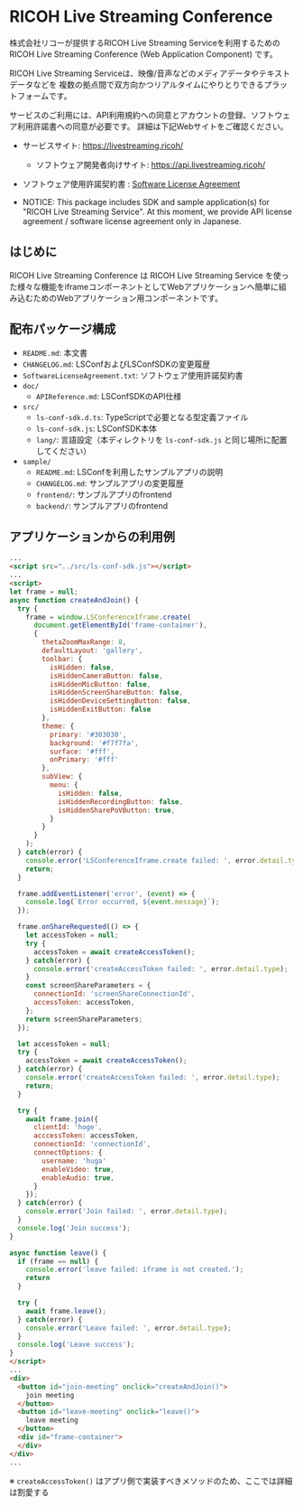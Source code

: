 # RICOH Live Streaming Conference

株式会社リコーが提供するRICOH Live Streaming Serviceを利用するためのRICOH Live Streaming Conference (Web Application Component) です。

RICOH Live Streaming Serviceは、映像/音声などのメディアデータやテキストデータなどを
複数の拠点間で双方向かつリアルタイムにやりとりできるプラットフォームです。

サービスのご利用には、API利用規約への同意とアカウントの登録、ソフトウェア利用許諾書への同意が必要です。
詳細は下記Webサイトをご確認ください。

* サービスサイト: https://livestreaming.ricoh/
  * ソフトウェア開発者向けサイト: https://api.livestreaming.ricoh/
* ソフトウェア使用許諾契約書 : [Software License Agreement](SoftwareLicenseAgreement.txt)

* NOTICE: This package includes SDK and sample application(s) for "RICOH Live Streaming Service".
At this moment, we provide API license agreement / software license agreement only in Japanese.

## はじめに

RICOH Live Streaming Conference は RICOH Live Streaming Service を使った様々な機能をiframeコンポーネントとしてWebアプリケーションへ簡単に組み込むためのWebアプリケーション用コンポーネントです。

## 配布パッケージ構成

* `README.md`: 本文書
* `CHANGELOG.md`: LSConfおよびLSConfSDKの変更履歴
* `SoftwareLicenseAgreement.txt`: ソフトウェア使用許諾契約書
* `doc/`
  * `APIReference.md`: LSConfSDKのAPI仕様
* `src/`
  * `ls-conf-sdk.d.ts`: TypeScriptで必要となる型定義ファイル
  * `ls-conf-sdk.js`: LSConfSDK本体
  * `lang/`: 言語設定（本ディレクトリを `ls-conf-sdk.js` と同じ場所に配置してください）
* `sample/`
  * `README.md`: LSConfを利用したサンプルアプリの説明
  * `CHANGELOG.md`: サンプルアプリの変更履歴
  * `frontend/`: サンプルアプリのfrontend
  * `backend/`: サンプルアプリのfrontend

## アプリケーションからの利用例

```html
...
<script src="../src/ls-conf-sdk.js"></script>
...
<script>
let frame = null;
async function createAndJoin() {
  try {
    frame = window.LSConferenceIframe.create(
      document.getElementById('frame-container'),
      {
        thetaZoomMaxRange: 8,
        defaultLayout: 'gallery',
        toolbar: {
          isHidden: false,
          isHiddenCameraButton: false,
          isHiddenMicButton: false,
          isHiddenScreenShareButton: false,
          isHiddenDeviceSettingButton: false,
          isHiddenExitButton: false
        },
        theme: {
          primary: '#303030',
          background: '#f7f7fa',
          surface: '#fff',
          onPrimary: '#fff'
        },
        subView: {
          menu: {
            isHidden: false,
            isHiddenRecordingButton: false,
            isHiddenSharePoVButton: true,
          }
        }
      }
    );
  } catch(error) {
    console.error('LSConferenceIframe.create failed: ', error.detail.type);
    return;
  }

  frame.addEventListener('error', (event) => {
    console.log(`Error occurred, ${event.message}`);
  });

  frame.onShareRequested(() => {
    let accessToken = null;
    try {
      accessToken = await createAccessToken();
    } catch(error) {
      console.error('createAccessToken failed: ', error.detail.type);
    }
    const screenShareParameters = {
      connectionId: 'screenShareConnectionId',
      accessToken: accessToken,
    };
    return screenShareParameters;
  });

  let accessToken = null;
  try {
    accessToken = await createAccessToken();
  } catch(error) {
    console.error('createAccessToken failed: ', error.detail.type);
    return;
  }

  try {
    await frame.join({
      clientId: 'hoge',
      acccessToken: accessToken,
      connectionId: 'connectionId',
      connectOptions: {
        username: 'huga'
        enableVideo: true,
        enableAudio: true,
      }
    });
  } catch(error) {
    console.error('Join failed: ', error.detail.type);
  }
  console.log('Join success');
}

async function leave() {
  if (frame == null) {
    console.error('leave failed: iframe is not created.');
    return
  }

  try {
    await frame.leave();
  } catch(error) {
    console.error('Leave failed: ', error.detail.type);
  }
  console.log('Leave success');
}
</script>
...
<div>
  <button id="join-meeting" onclick="createAndJoin()">
    join meeting
  </button>
  <button id="leave-meeting" onclick="leave()">
    leave meeting
  </button>
  <div id="frame-container">
  </div>
</div>
...
```

※ `createAccessToken()` はアプリ側で実装すべきメソッドのため、ここでは詳細は割愛する
